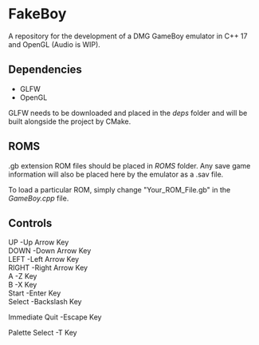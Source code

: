 # FakeBoy
A repository for the development of a DMG GameBoy emulator in C++ 17 and OpenGL (Audio is WIP).

## Dependencies
- GLFW
- OpenGL

GLFW needs to be downloaded and placed in the *deps* folder and will be built alongside the project by CMake.

## ROMS
.gb extension ROM files should be placed in *ROMS* folder. Any save game information will also be placed here by the emulator as a .sav file.

To load a particular ROM, simply change "Your_ROM_File.gb" in the *GameBoy.cpp* file.

## Controls
UP             -Up Arrow Key  
DOWN           -Down Arrow Key  
LEFT           -Left Arrow Key  
RIGHT          -Right Arrow Key  
A              -Z Key  
B              -X Key  
Start          -Enter Key  
Select         -Backslash Key  
  
Immediate Quit -Escape Key  
  
Palette Select -T Key  
